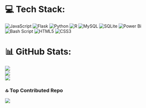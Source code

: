 # 💻 Tech Stack:
![JavaScript](https://img.shields.io/badge/javascript-%23323330.svg?style=plastic&logo=javascript&logoColor=%23F7DF1E) ![Flask](https://img.shields.io/badge/flask-%23000.svg?style=plastic&logo=flask&logoColor=white) ![Python](https://img.shields.io/badge/python-3670A0?style=plastic&logo=python&logoColor=ffdd54) ![R](https://img.shields.io/badge/r-%23276DC3.svg?style=plastic&logo=r&logoColor=white) ![MySQL](https://img.shields.io/badge/mysql-4479A1.svg?style=plastic&logo=mysql&logoColor=white) ![SQLite](https://img.shields.io/badge/sqlite-%2307405e.svg?style=plastic&logo=sqlite&logoColor=white) ![Power Bi](https://img.shields.io/badge/power_bi-F2C811?style=plastic&logo=powerbi&logoColor=black) ![Bash Script](https://img.shields.io/badge/bash_script-%23121011.svg?style=plastic&logo=gnu-bash&logoColor=white) ![HTML5](https://img.shields.io/badge/html5-%23E34F26.svg?style=plastic&logo=html5&logoColor=white) ![CSS3](https://img.shields.io/badge/css3-%231572B6.svg?style=plastic&logo=css3&logoColor=white)
# 📊 GitHub Stats:
![](https://github-readme-stats.vercel.app/api?username=elaxolotl&theme=transparent&hide_border=false&include_all_commits=false&count_private=true)<br/>
![](https://github-readme-streak-stats.herokuapp.com/?user=elaxolotl&theme=transparent&hide_border=false)<br/>
![](https://github-readme-stats.vercel.app/api/top-langs/?username=elaxolotl&theme=transparent&hide_border=false&include_all_commits=false&count_private=true&layout=compact)

### 🔝 Top Contributed Repo
![](https://github-contributor-stats.vercel.app/api?username=elaxolotl&limit=5&theme=transparent&combine_all_yearly_contributions=true)

<!-- Proudly created with GPRM ( https://gprm.itsvg.in ) -->

